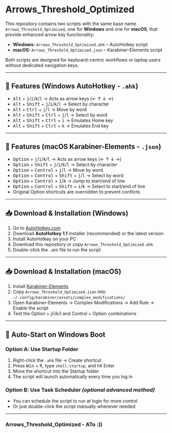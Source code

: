 # Arrows_Threshold_Optimized

This repository contains two scripts with the same base name `Arrows_Threshold_Optimized`, one for **Windows** and one for **macOS**, that provide enhanced arrow key functionality:

- **Windows:** `Arrows_Threshold_Optimized.ahk` – AutoHotkey script  
- **macOS:** `Arrows_Threshold_Optimized.json` – Karabiner-Elements script  

Both scripts are designed for keyboard-centric workflows or laptop users without dedicated navigation keys.

---

## 🔧 Features (Windows AutoHotkey - `.ahk`)

- <kbd>Alt</kbd> + <kbd>j</kbd>/<kbd>i</kbd>/<kbd>k</kbd>/<kbd>l</kbd> → Acts as arrow keys (← ↑ ↓ →)  
- <kbd>Alt</kbd> + <kbd>Shift</kbd> + <kbd>j</kbd>/<kbd>i</kbd>/<kbd>k</kbd>/<kbd>l</kbd> → Select by character  
- <kbd>Alt</kbd> + <kbd>Ctrl</kbd> + <kbd>j</kbd>/<kbd>l</kbd> → Move by word  
- <kbd>Alt</kbd> + <kbd>Shift</kbd> + <kbd>Ctrl</kbd> + <kbd>j</kbd>/<kbd>l</kbd> → Select by word  
- <kbd>Alt</kbd> + <kbd>Shift</kbd> + <kbd>Ctrl</kbd> + <kbd>i</kbd> → Emulates Home key  
- <kbd>Alt</kbd> + <kbd>Shift</kbd> + <kbd>Ctrl</kbd> + <kbd>k</kbd> → Emulates End key  

---

## 🔧 Features (macOS Karabiner-Elements - `.json`)

- <kbd>Option</kbd> + <kbd>j</kbd>/<kbd>i</kbd>/<kbd>k</kbd>/<kbd>l</kbd> → Acts as arrow keys (← ↑ ↓ →)  
- <kbd>Option</kbd> + <kbd>Shift</kbd> + <kbd>j</kbd>/<kbd>i</kbd>/<kbd>k</kbd>/<kbd>l</kbd> → Select by character  
- <kbd>Option</kbd> + <kbd>Control</kbd> + <kbd>j</kbd>/<kbd>l</kbd> → Move by word  
- <kbd>Option</kbd> + <kbd>Control</kbd> + <kbd>Shift</kbd> + <kbd>j</kbd>/<kbd>l</kbd> → Select by word  
- <kbd>Option</kbd> + <kbd>Control</kbd> + <kbd>i</kbd>/<kbd>k</kbd> → Jump to start/end of line  
- <kbd>Option</kbd> + <kbd>Control</kbd> + <kbd>Shift</kbd> + <kbd>i</kbd>/<kbd>k</kbd> → Select to start/end of line  
- Original Option shortcuts are overridden to prevent conflicts
---

## 📥 Download & Installation (Windows)

1. Go to [AutoHotkey.com](https://www.autohotkey.com/)  
2. Download **AutoHotkey 1.1** installer (recommended) or the latest version  
3. Install AutoHotkey on your PC  
4. Download this repository or copy `Arrows_Threshold_Optimized.ahk`  
5. Double-click the `.ahk` file to run the script  

---

## 📥 Download & Installation (macOS)

1. Install [Karabiner-Elements](https://karabiner-elements.pqrs.org/)  
2. Copy `Arrows_Threshold_Optimized.json` into `~/.config/karabiner/assets/complex_modifications/`  
3. Open Karabiner-Elements → Complex Modifications → Add Rule → Enable the script  
4. Test the Option + j/i/k/l and Control + Option combinations  

---

## 🚀 Auto-Start on Windows Boot

### Option A: Use Startup Folder
1. Right-click the `.ahk` file → Create shortcut  
2. Press <kbd>Win</kbd> + <kbd>R</kbd>, type `shell:startup`, and hit Enter  
3. Move the shortcut into the Startup folder  
4. The script will launch automatically every time you log in

### Option B: Use Task Scheduler *(optional advanced method)*
- You can schedule the script to run at login for more control  
- Or just double-click the script manually whenever needed  

---

### Arrows_Threshold_Optimized - ATo :))
